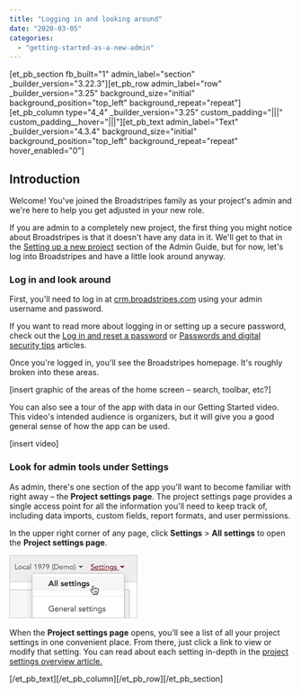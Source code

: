 ```yaml
---
title: "Logging in and looking around"
date: "2020-03-05"
categories: 
  - "getting-started-as-a-new-admin"
---
```


\[et\_pb\_section fb\_built="1" admin\_label="section" \_builder\_version="3.22.3"\]\[et\_pb\_row admin\_label="row" \_builder\_version="3.25" background\_size="initial" background\_position="top\_left" background\_repeat="repeat"\]\[et\_pb\_column type="4\_4" \_builder\_version="3.25" custom\_padding="|||" custom\_padding\_\_hover="|||"\]\[et\_pb\_text admin\_label="Text" \_builder\_version="4.3.4" background\_size="initial" background\_position="top\_left" background\_repeat="repeat" hover\_enabled="0"\]

## Introduction

Welcome! You've joined the Broadstripes family as your project's admin and we're here to help you get adjusted in your new role.

If you are admin to a completely new project, the first thing you might notice about Broadstripes is that it doesn't have any data in it. We'll get to that in the [Setting up a new project](https://help.broadstripes.com/help-articles/admin-tools/running-a-project-admin/set-up-a-project/) section of the Admin Guide, but for now, let's log into Broadstripes and have a little look around anyway.

### Log in and look around

First, you'll need to log in at [crm.broadstripes.com](http://crm.broadstripes.com) using your admin username and password.

If you want to read more about logging in or setting up a secure password, check out the [Log in and reset a password](https://help.broadstripes.com/help-articles/using-broadstripes/get-started/log-in-and-reset-a-password/) or [Passwords and digital security tips](https://help.broadstripes.com/help-articles/using-broadstripes/get-started/passwords-and-digital-security-tips/) articles.

Once you're logged in, you'll see the Broadstripes homepage. It's roughly broken into these areas.

\[insert graphic of the areas of the home screen – search, toolbar, etc?\]

You can also see a tour of the app with data in our Getting Started video. This video's intended audience is organizers, but it will give you a good general sense of how the app can be used.

\[insert video\]

### Look for admin tools under Settings

As admin, there's one section of the app you'll want to become familiar with right away – the **Project settings page**. The project settings page provides a single access point for all the information you'll need to keep track of, including data imports, custom fields, report formats, and user permissions.

In the upper right corner of any page, click **Settings** > **All settings** to open the **Project settings page**.

![](images/StartNewAdminSettings.png)

When the **Project settings page** opens, you’ll see a list of all your project settings in one convenient place. From there, just click a link to view or modify that setting. You can read about each setting in-depth in the [project settings overview article.](https://help.broadstripes.com/help-articles/admin-tools/project-settings/project-settings-overview/)

\[/et\_pb\_text\]\[/et\_pb\_column\]\[/et\_pb\_row\]\[/et\_pb\_section\]
